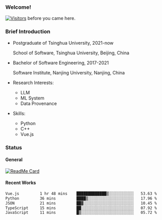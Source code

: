 ### Welcome!

[![Visitors](https://visitor-badge.laobi.icu/badge?page_id=HermitSun.HermitSun)]() before you came here.

### Brief Introduction

- Postgraduate of Tsinghua University, 2021-now
  
  School of Software, Tsinghua University, Beijing, China

- Bachelor of Software Engineering, 2017-2021
  
  Software Institute, Nanjing University, Nanjing, China

- Research Interests:
  - LLM
  - ML System
  - Data Provenance

- Skills:
  - Python
  - C++
  - Vue.js

### Status

#### General

[![ReadMe Card](https://github-readme-stats.hermitsun.vercel.app/api?username=HermitSun&count_private=true&show_icons=true)]()

#### Recent Works

<!--START_SECTION:waka-->

```txt
Vue.js         1 hr 48 mins    █████████████▒░░░░░░░░░░░   53.63 %
Python         36 mins         ████▒░░░░░░░░░░░░░░░░░░░░   17.96 %
JSON           21 mins         ██▓░░░░░░░░░░░░░░░░░░░░░░   10.45 %
TypeScript     15 mins         ██░░░░░░░░░░░░░░░░░░░░░░░   07.92 %
JavaScript     11 mins         █▒░░░░░░░░░░░░░░░░░░░░░░░   05.72 %
```

<!--END_SECTION:waka-->
